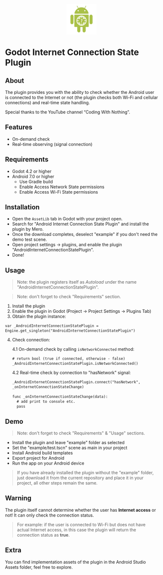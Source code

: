 <p align="center">
  <img src="./icon.png"  height="100" alt="Godot-InternetConnectionStatePlugin Icon"/>
</p>

# Godot Internet Connection State Plugin


## About

The plugin provides you with the ability to check whether the Android user is connected to the Internet or not (the plugin checks both Wi-Fi and cellular connections) and real-time state handling.

Special thanks to the YouTube channel “Coding With Nothing”.


## Features

- On-demand check
- Real-time observing (signal connection)


## Requirements 

- Godot 4.2 or higher
- Android 7.0 or higher
  - Use Gradle build
  - Enable Access Network State permissions
  - Enable Access Wi-Fi State permissions


## Installation

- Open the `AssetLib` tab in Godot with your project open.
- Search for "Android Internet Connection State Plugin" and install the plugin by Mero.
- Once the download completes, deselect "example" if you don't need the demo test scene.
- Open project settings -> plugins, and enable the plugin "AndroidInternetConnectionStatePlugin".
- Done!


## Usage
  
> Note: the plugin registers itself as *Autoload* under the name "AndroidInternetConnectionStatePlugin".

> Note: don't forget to check "Requirements" section.

1. Install the plugin
2. Enable the plugin in Godot (Project -> Project Settings -> Plugins Tab)
3. Obtain the plugin instance:
```
var _AndroidInternetConnectionStatePlugin = Engine.get_singleton("AndroidInternetConnectionStatePlugin")
```
4. Check connection:

    4.1 On-demand check by calling `isNetworkConnected` method:
    ```
    # return bool (true if connected, otherwise - false)
    _AndroidInternetConnectionStatePlugin.isNetworkConnected()
    ```
    4.2 Real-time check by connection to "hasNetwork" signal:
    ```
    _AndroidInternetConnectionStatePlugin.connect("hasNetwork", _onInternetConnectionStateChange)

    func _onInternetConnectionStateChange(data):
      # add print to console etc.
      pass
    ```


## Demo

> Note: don't forget to check "Requirements" & "Usage" sections.

- Install the plugin and leave "example" folder as selected
- Set the "example/test.tscn" scene as main in your project
- Install Android build templates
- Export project for Android
- Run the app on your Android device

> If you have already installed the plugin without the "example" folder, just download it from the current repository and place it in your project, all other steps remain the same.


## Warning

The plugin itself cannot determine whether the user has **Internet access** or not! It can only check the connection status.
> For example: if the user is connected to Wi-Fi but does not have actual Internet access, in this case the plugin will return the connection status as **true**.


## Extra

You can find implementation assets of the plugin in the Android Studio Assets folder, feel free to explore. 
